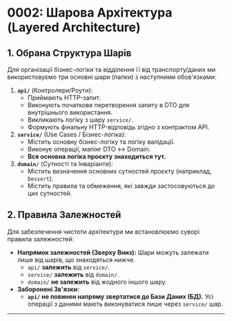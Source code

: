 
# 0002: Шарова Архітектура (Layered Architecture)

## 1. Обрана Структура Шарів

Для організації бізнес-логіки та відділення її від транспорту/даних ми використовуємо три основні шари (папки) з наступними обов'язками:

1.  **`api/`** (Контролери/Роути):
    * Приймають HTTP-запит.
    * Виконують початкове перетворення запиту в DTO для внутрішнього використання.
    * Викликають логіку з шару `service/`.
    * Формують фінальну HTTP-відповідь згідно з контрактом API.
2.  **`service/`** (Use Cases / Бізнес-логіка):
    * Містить основну бізнес-логіку та логіку валідації.
    * Виконує операції, мапінг DTO ↔ Domain.
    * **Вся основна логіка проєкту знаходиться тут.**
3.  **`domain/`** (Сутності та Інваріанти):
    * Містить визначення основних сутностей проєкту (наприклад, `Dessert`).
    * Містить правила та обмеження, які завжди застосовуються до цих сутностей.

## 2. Правила Залежностей

Для забезпечення чистоти архітектури ми встановлюємо суворі правила залежностей:

* **Напрямок залежностей (Зверху Вниз):** Шари можуть залежати лише від шарів, що знаходяться нижче.
    * `api/` **залежить** від `service/`.
    * `service/` **залежить** від `domain/`.
    * `domain/` **не залежить** від жодного іншого шару.
* **Заборонені Зв'язки:**
    * **`api/` не повинен напряму звертатися до Бази Даних (БД).** Усі операції з даними мають виконуватися лише через `service/` шар.

---

